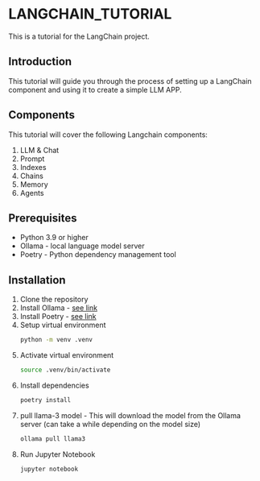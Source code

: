 # LANGCHAIN_TUTORIAL
This is a tutorial for the LangChain project.

## Introduction
This tutorial will guide you through the process of setting up a LangChain component and using it to create a simple LLM APP.

## Components
This tutorial will cover the following Langchain components:
1. LLM & Chat
2. Prompt
3. Indexes
4. Chains
5. Memory
6. Agents

## Prerequisites
- Python 3.9 or higher
- Ollama - local language model server
- Poetry - Python dependency management tool

## Installation
1. Clone the repository
2. Install Ollama - [see link](https://ollama.com/)
3. Install Poetry - [see link](https://python-poetry.org/docs/)
4. Setup virtual environment
    ```bash
    python -m venv .venv
    ```
5. Activate virtual environment
    ```bash
    source .venv/bin/activate
    ```
6. Install dependencies
    ```bash
    poetry install
    ```
7. pull llama-3 model - This will download the model from the Ollama server (can take a while depending on the model size)
    ```bash
    ollama pull llama3
    ```
8. Run Jupyter Notebook
    ```bash
    jupyter notebook
    ```